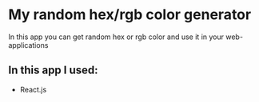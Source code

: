 <h1>My random hex/rgb color generator</h1>
<p>In this app you can get random hex or rgb color and use it in your web-applications</p>

<h2>In this app I used:</h2>
<ul>
    <li>React.js</li>
</ul>